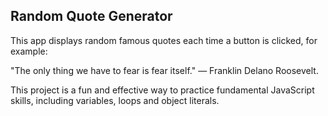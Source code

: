## Random Quote Generator
This app displays random famous quotes each time a button is clicked, for example:

"The only thing we have to fear is fear itself." — Franklin Delano Roosevelt.

This project is a fun and effective way to practice fundamental JavaScript skills, including variables, loops and object literals.